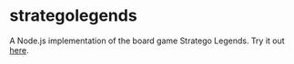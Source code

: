 # strategolegends
A Node.js implementation of the board game Stratego Legends. Try it out [here](http://strategolegends.herokuapp.com).